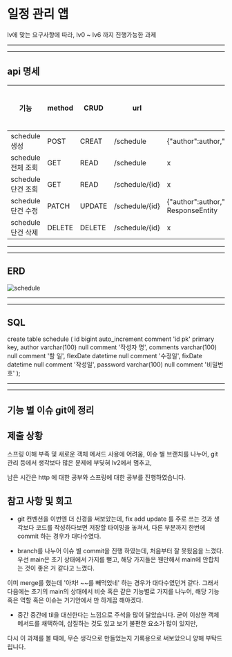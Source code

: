 # 일정 관리 앱

lv에 맞는 요구사항에 따라, lv0 ~ lv6 까지 진행가능한 과제

---
---

## api 명세

| 기능             | method | CRUD   | url            | request                                                                                | response | 상태 코드   |
|----------------|--------|--------|----------------|----------------------------------------------------------------------------------------|----------|---------|
| schedule 생성    | POST   | CREAT  | /schedule      | {"author":author,"contents":contents,"password":password}                              |ResponseEntity<ResponseDto>  | OK |
| schedule 전체 조회 | GET    | READ   | /schedule      | x                                                                                      | ResponseEntity<List<ResponseDto>> | OK|
| schedule 단건 조회 | GET    | READ   | /schedule/{id} | x                                                                                      | ResponseEntity<ResponseDto> | OK|
| schedule 단건 수정 | PATCH  | UPDATE | /schedule/{id}   | {"author":author,"contents":contents,"password":password}  ResponseEntity<ResponseDto> | OK|
| schedule 단건 삭제 | DELETE | DELETE | /schedule/{id} | x                                                                                      | ResponseEntity<ResponseDto> | OK|

---
---

## ERD 
![schedule](https://github.com/user-attachments/assets/6421fe3b-8481-40bf-9654-e9245ec753c3)

---
---

## SQL 

create table schedule
(
id       bigint auto_increment comment 'id pk'
primary key,
author   varchar(100) null comment '작성자 명',
comments varchar(100) null comment '할 일',
flexDate datetime     null comment '수정일',
fixDate  datetime     null comment '작성일',
password varchar(100) null comment '비밀번호'
);

---
---

## 기능 별 이슈 git에 정리

## 제출 상황

스프링 이해 부족 및 새로운 객체 메서드 사용에 어려움, 이슈 별 브랜치를 나누어, git 관리 등에서 생각보다 많은 문제에 부딪혀 lv2에서 멈추고,

남은 시간은 http 에 대한 공부와 스프링에 대한 공부를 진행하였습니다.

## 참고 사항 및 회고

- git 컨벤션을 이번엔 더 신경을 써보았는데, fix add update 를 주로 쓰는 것과 생각보다 코드를 작성하다보면 저장할 타이밍을 놓쳐서, 다른 부분까지 한번에 commit 하는 경우가 대다수였다.

- branch를 나누어 이슈 별 commit을 진행 하였는데, 처음부터 잘 못됬음을 느꼈다. 우선 main은 초기 상태에서 가지를 뻗고, 해당 가지들은 웬만해서 main에 안합치는 것이 좋은 거 같다고 느꼈다.

이미 merge를 했는데 '아차! ~~를 빼먹었네' 하는 경우가 대다수였던거 같다. 그래서 다음에는 초기의 main의 상태에서 비슷 혹은 같은 기능별로 가지를 나누어, 해당 기능 혹은 역할 혹은 이슈는 거기안에서 만 하게끔 해야겠다.

- 중간 중간에 til을 대신한다는 느낌으로 주석을 많이 달았습니다. 굳이 이상한 객체 메서드를 채택하여, 삽질하는 것도 있고 보기 불편한 요소가 많이 있지만,

다시 이 과제를 볼 때에, 무슨 생각으로 만들었는지 기록용으로 써보았으니 양해 부탁드립니다.

